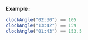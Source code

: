 **Example:**

```javascript
clockAngle("02:30") == 105
clockAngle("13:42") == 159
clockAngle("01:43") == 153.5
```